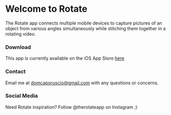 # Welcome to Rotate

The Rotate app connects multiple mobile devices to capture pictures of an object from various angles simultaneously while stitching them together in a rotating video.

### Download

This app is currently available on the iOS App Store [here](https://apps.apple.com/us/app/rotate-3d-freeze-frame-pics/id1253508296)

### Contact

Email me at domcaporuscio@gmail.com with any questions or concerns.

### Social Media

Need Rotate inspiration? Follow @therotateapp on Instagram ;)
